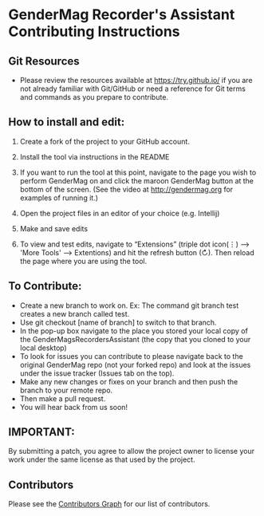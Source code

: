 # GenderMag Recorder's Assistant Contributing Instructions

## Git Resources

* Please review the resources available at https://try.github.io/ if you are not already familiar with Git/GitHub or need a reference for Git terms and commands as you prepare to contribute.

## How to install and edit:

1) Create a fork of the project to your GitHub account.

2) Install the tool via instructions in the README

3) If you want to run the tool at this point, navigate to the page you wish to perform GenderMag on and click the maroon GenderMag button at the bottom of the screen. (See the video at http://gendermag.org for examples of running it.)

4) Open the project files in an editor of your choice (e.g. Intellij)

5) Make and save edits

6) To view and test edits, navigate to “Extensions” (triple dot icon(⋮) --> 'More Tools' --> Extentions) and hit the refresh button (↻). Then reload the page where you are using the tool.

## To Contribute:
  *	Create a new branch to work on. Ex: The command git branch test creates a new branch called test.
  *	Use git checkout [name of branch] to switch to that branch.
  * In the pop-up box navigate to the place you stored your local copy of the GenderMagsRecordersAssistant (the copy that you cloned to your local desktop)
  *	To look for issues you can contribute to please navigate back to the original GenderMag repo (not your forked repo) and look at the issues under the issue tracker (Issues tab on the top).
  *	Make any new changes or fixes on your branch and then push the branch to your remote repo.
  *	Then make a pull request. 
  * You will hear back from us soon!


## IMPORTANT:
By submitting a patch, you agree to allow the project owner to license your work under the same license as that used by the project.

## Contributors

Please see the
[Contributors Graph](https://github.com/mendezc1/GenderMagRecordersAssistant/graphs/contributors) for our
list of contributors.
